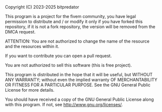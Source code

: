 Copyright (C) 2023-2025 bitpredator

This program is a project for the fivem community, you have legal permission to distribute and / or modify it only if you have forked this repository, if it is not a fork repository, the version will be removed from the DMCA request.

ATTENTION:
You are not authorized to change the name of the resource and the resources within it.

If you want to contribute you can open a pull request.

You are not authorized to sell this software (this is free project).

This program is distributed in the hope that it will be useful, but WITHOUT ANY WARRANTY; without even the implied warranty OF MERCHANTABILITY OR FITNESS FOR A PARTICULAR PURPOSE. See the GNU General Public License for more details.

You should have received a copy of the GNU General Public License along with this program. If not, see http://www.gnu.org/licenses/.